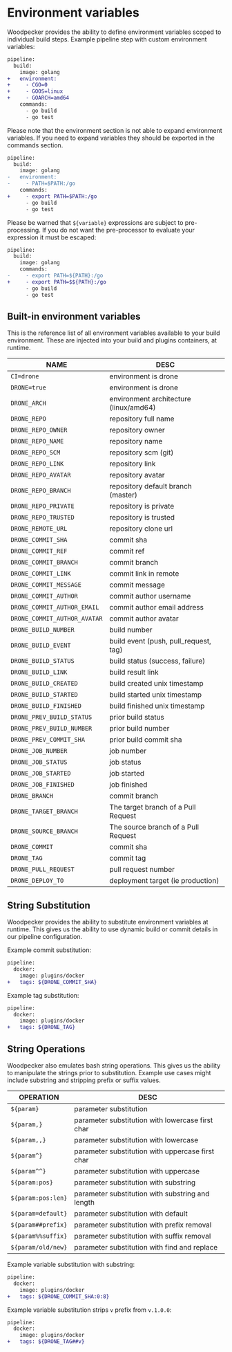 
# Environment variables

Woodpecker provides the ability to define environment variables scoped to individual build steps. Example pipeline step with custom environment variables:

```diff
pipeline:
  build:
    image: golang
+   environment:
+     - CGO=0
+     - GOOS=linux
+     - GOARCH=amd64
    commands:
      - go build
      - go test
```

Please note that the environment section is not able to expand environment variables. If you need to expand variables they should be exported in the commands section.

```diff
pipeline:
  build:
    image: golang
-   environment:
-     - PATH=$PATH:/go
    commands:
+     - export PATH=$PATH:/go
      - go build
      - go test
```

Please be warned that `${variable}` expressions are subject to pre-processing. If you do not want the pre-processor to evaluate your expression it must be escaped:

```diff
pipeline:
  build:
    image: golang
    commands:
-     - export PATH=${PATH}:/go
+     - export PATH=$${PATH}:/go
      - go build
      - go test
```

## Built-in environment variables

This is the reference list of all environment variables available to your build environment. These are injected into your build and plugins containers, at runtime.

| NAME                         | DESC                                   |
| ---------------------------- | -------------------------------------- |
| `CI=drone`                   | environment is drone                   |
| `DRONE=true`                 | environment is drone                   |
| `DRONE_ARCH`                 | environment architecture (linux/amd64) |
| `DRONE_REPO`                 | repository full name                   |
| `DRONE_REPO_OWNER`           | repository owner                       |
| `DRONE_REPO_NAME`            | repository name                        |
| `DRONE_REPO_SCM`             | repository scm (git)                   |
| `DRONE_REPO_LINK`            | repository link                        |
| `DRONE_REPO_AVATAR`          | repository avatar                      |
| `DRONE_REPO_BRANCH`          | repository default branch (master)     |
| `DRONE_REPO_PRIVATE`         | repository is private                  |
| `DRONE_REPO_TRUSTED`         | repository is trusted                  |
| `DRONE_REMOTE_URL`           | repository clone url                   |
| `DRONE_COMMIT_SHA`           | commit sha                             |
| `DRONE_COMMIT_REF`           | commit ref                             |
| `DRONE_COMMIT_BRANCH`        | commit branch                          |
| `DRONE_COMMIT_LINK`          | commit link in remote                  |
| `DRONE_COMMIT_MESSAGE`       | commit message                         |
| `DRONE_COMMIT_AUTHOR`        | commit author username                 |
| `DRONE_COMMIT_AUTHOR_EMAIL`  | commit author email address            |
| `DRONE_COMMIT_AUTHOR_AVATAR` | commit author avatar                   |
| `DRONE_BUILD_NUMBER`         | build number                           |
| `DRONE_BUILD_EVENT`          | build event (push, pull_request, tag)  |
| `DRONE_BUILD_STATUS`         | build status (success, failure)        |
| `DRONE_BUILD_LINK`           | build result link                      |
| `DRONE_BUILD_CREATED`        | build created unix timestamp           |
| `DRONE_BUILD_STARTED`        | build started unix timestamp           |
| `DRONE_BUILD_FINISHED`       | build finished unix timestamp          |
| `DRONE_PREV_BUILD_STATUS`    | prior build status                     |
| `DRONE_PREV_BUILD_NUMBER`    | prior build number                     |
| `DRONE_PREV_COMMIT_SHA`      | prior build commit sha                 |
| `DRONE_JOB_NUMBER`           | job number                             |
| `DRONE_JOB_STATUS`           | job status                             |
| `DRONE_JOB_STARTED`          | job started                            |
| `DRONE_JOB_FINISHED`         | job finished                           |
| `DRONE_BRANCH`               | commit branch                          |
| `DRONE_TARGET_BRANCH`        | The target branch of a Pull Request    |
| `DRONE_SOURCE_BRANCH`        | The source branch of a Pull Request    |
| `DRONE_COMMIT`               | commit sha                             |
| `DRONE_TAG`                  | commit tag                             |
| `DRONE_PULL_REQUEST`         | pull request number                    |
| `DRONE_DEPLOY_TO`            | deployment target (ie production)      |

## String Substitution

Woodpecker provides the ability to substitute environment variables at runtime. This gives us the ability to use dynamic build or commit details in our pipeline configuration.

Example commit substitution:

```diff
pipeline:
  docker:
    image: plugins/docker
+   tags: ${DRONE_COMMIT_SHA}
```

Example tag substitution:

```diff
pipeline:
  docker:
    image: plugins/docker
+   tags: ${DRONE_TAG}
```

## String Operations

Woodpecker also emulates bash string operations. This gives us the ability to manipulate the strings prior to substitution. Example use cases might include substring and stripping prefix or suffix values.

| OPERATION          | DESC                                             |
| ------------------ | ------------------------------------------------ |
| `${param}`         | parameter substitution                           |
| `${param,}`        | parameter substitution with lowercase first char |
| `${param,,}`       | parameter substitution with lowercase            |
| `${param^}`        | parameter substitution with uppercase first char |
| `${param^^}`       | parameter substitution with uppercase            |
| `${param:pos}`     | parameter substitution with substring            |
| `${param:pos:len}` | parameter substitution with substring and length |
| `${param=default}` | parameter substitution with default              |
| `${param##prefix}` | parameter substitution with prefix removal       |
| `${param%%suffix}` | parameter substitution with suffix removal       |
| `${param/old/new}` | parameter substitution with find and replace     |

Example variable substitution with substring:

```diff
pipeline:
  docker:
    image: plugins/docker
+   tags: ${DRONE_COMMIT_SHA:0:8}
```

Example variable substitution strips `v` prefix from `v.1.0.0`:

```diff
pipeline:
  docker:
    image: plugins/docker
+   tags: ${DRONE_TAG##v}
```